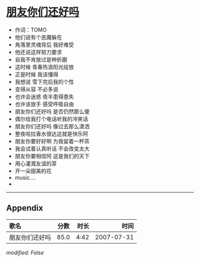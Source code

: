 # [朋友你们还好吗](https://music.163.com/song?id=169227)

* 作词：TOMO
* 他们说有个恶魔躲在
* 角落里灵魂背后 我好难受
* 他还说这样努力要求
* 自我不肯放过是种折磨
* 这时候 青春热浪阳光绽放
* 正是时候 我该懂得
* 我想说 雪下完后我的个性
* 变得从容 不必多说
* 也许会迷惑 夜半患得患失
* 也许该放手 感受呼吸自由
* 朋友你们还好吗 是否仍然那么傻
* 偶尔给我打个电话听我的冷笑话
* 朋友你们还好吗 像过去那么潇洒
* 整夜哈拉香水很达这就是快乐阿
* 朋友你要好好啊 为我留着一杯茶
* 我会试着认真听话 不会改变太大
* 朋友你要相信阿 这是我们的天下
* 用心灌溉友谊的芽
* 开一朵甜美的花
* music....
* 


---

## Appendix

|歌名|分数|时长|时间|
|:---|:---:|---:|---:|
|朋友你们还好吗|85.0|4:42|2007-07-31

*modified: False*